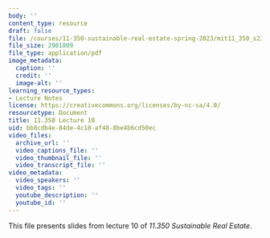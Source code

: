 ```yaml
---
body: ''
content_type: resource
draft: false
file: /courses/11-350-sustainable-real-estate-spring-2023/mit11_350_s23_lec10.pdf
file_size: 2981809
file_type: application/pdf
image_metadata:
  caption: ''
  credit: ''
  image-alt: ''
learning_resource_types:
- Lecture Notes
license: https://creativecommons.org/licenses/by-nc-sa/4.0/
resourcetype: Document
title: 11.350 Lecture 10
uid: bb8cdb4e-84de-4c18-af48-8be4b6cd50ec
video_files:
  archive_url: ''
  video_captions_file: ''
  video_thumbnail_file: ''
  video_transcript_file: ''
video_metadata:
  video_speakers: ''
  video_tags: ''
  youtube_description: ''
  youtube_id: ''
---
```

This file presents slides from lecture 10 of *11.350 Sustainable Real Estate*.